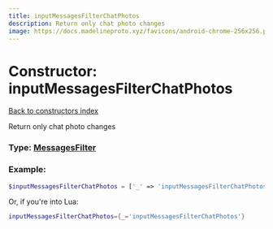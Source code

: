 ```yaml
---
title: inputMessagesFilterChatPhotos
description: Return only chat photo changes
image: https://docs.madelineproto.xyz/favicons/android-chrome-256x256.png
---
```

# Constructor: inputMessagesFilterChatPhotos  
[Back to constructors index](index.md)



Return only chat photo changes




### Type: [MessagesFilter](../types/MessagesFilter.md)


### Example:

```php
$inputMessagesFilterChatPhotos = ['_' => 'inputMessagesFilterChatPhotos'];
```  


Or, if you're into Lua:

```lua
inputMessagesFilterChatPhotos={_='inputMessagesFilterChatPhotos'}

```


